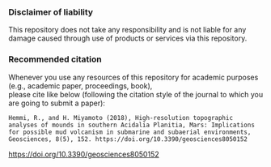 ### Disclaimer of liability
This repository does not take any responsibility and is not liable for any damage caused through use of products or services via this repository.

### Recommended citation
Whenever you use any resources of this repository for academic purposes (e.g., academic paper, proceedings, book),  
please cite like below (following the citation style of the journal to which you are going to submit a paper):
```
Hemmi, R., and H. Miyamoto (2018), High-resolution topographic analyses of mounds in southern Acidalia Planitia, Mars: Implications for possible mud volcanism in submarine and subaerial environments, Geosciences, 8(5), 152. https://doi.org/10.3390/geosciences8050152
```
https://doi.org/10.3390/geosciences8050152
